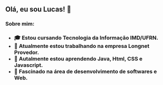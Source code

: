 <h2> Olá, eu sou Lucas! 👋 </h2>
<h3> Sobre mim: <h3>
<ul>
  <li>🎓 Estou cursando Tecnologia da Informação IMD/UFRN. </li>
  <li>🔭 Atualmente estou trabalhando na empresa Longnet Provedor.</li>
  <li>🌱 Autalmente estou aprendendo Java, Html, CSS e Javascript.</li>
  <li>💬 Fascinado na área de desenvolvimento de softwares e Web.</li>
</ul>



